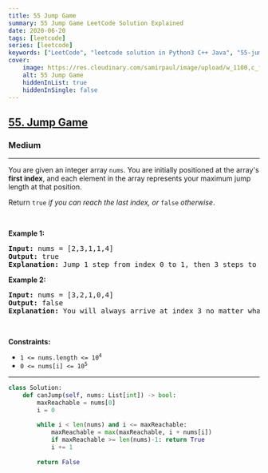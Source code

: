 ```yaml
---
title: 55 Jump Game
summary: 55 Jump Game LeetCode Solution Explained
date: 2020-06-20
tags: [leetcode]
series: [leetcode]
keywords: ["LeetCode", "leetcode solution in Python3 C++ Java", "55-jump-game LeetCode Solution Explained"]
cover:
    image: https://res.cloudinary.com/samirpaul/image/upload/w_1100,c_fit,co_rgb:FFFFFF,l_text:Arial_75_bold:55 Jump Game - Solution Explained/problem-solving.webp
    alt: 55 Jump Game
    hiddenInList: true
    hiddenInSingle: false
---
```



<h2><a href="https://leetcode.com/problems/jump-game/">55. Jump Game</a></h2><h3>Medium</h3><hr><div><p>You are given an integer array <code>nums</code>. You are initially positioned at the array's <strong>first index</strong>, and each element in the array represents your maximum jump length at that position.</p>

<p>Return <code>true</code><em> if you can reach the last index, or </em><code>false</code><em> otherwise</em>.</p>

<p>&nbsp;</p>
<p><strong>Example 1:</strong></p>

<pre><strong>Input:</strong> nums = [2,3,1,1,4]
<strong>Output:</strong> true
<strong>Explanation:</strong> Jump 1 step from index 0 to 1, then 3 steps to the last index.
</pre>

<p><strong>Example 2:</strong></p>

<pre><strong>Input:</strong> nums = [3,2,1,0,4]
<strong>Output:</strong> false
<strong>Explanation:</strong> You will always arrive at index 3 no matter what. Its maximum jump length is 0, which makes it impossible to reach the last index.
</pre>

<p>&nbsp;</p>
<p><strong>Constraints:</strong></p>

<ul>
	<li><code>1 &lt;= nums.length &lt;= 10<sup>4</sup></code></li>
	<li><code>0 &lt;= nums[i] &lt;= 10<sup>5</sup></code></li>
</ul>
</div>

---




```python
class Solution:
    def canJump(self, nums: List[int]) -> bool:
        maxReachable = nums[0]
        i = 0
        
        while i < len(nums) and i <= maxReachable:
            maxReachable = max(maxReachable, i + nums[i])
            if maxReachable >= len(nums)-1: return True
            i += 1
        
        return False
```

